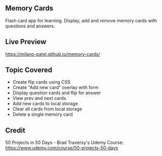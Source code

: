 ## Memory Cards

Flash card app for learning. Display, add and remove memory cards with questions and answers.

## Live Preview

https://milano-patel.github.io/memory-cards/

## Topic Covered

- Create flip cards using CSS
- Create "Add new card" overlay with form
- Display question cards and flip for answer
- View prev and next cards
- Add new cards to local storage
- Clear all cards from local storage
- Delete a single memory card

## Credit

50 Projects in 50 Days - Brad Traversy's Udemy Course: https://www.udemy.com/course/50-projects-50-days
